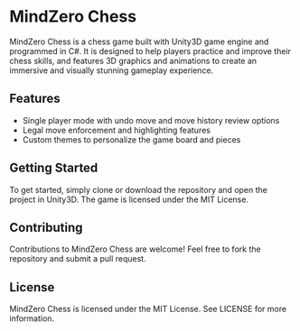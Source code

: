 # MindZero Chess

MindZero Chess is a chess game built with Unity3D game engine and programmed in C#. It is designed to help players practice and improve their chess skills, and features 3D graphics and animations to create an immersive and visually stunning gameplay experience.

## Features

- Single player mode with undo move and move history review options
- Legal move enforcement and highlighting features
- Custom themes to personalize the game board and pieces

## Getting Started

To get started, simply clone or download the repository and open the project in Unity3D. The game is licensed under the MIT License.

## Contributing

Contributions to MindZero Chess are welcome! Feel free to fork the repository and submit a pull request.

## License

MindZero Chess is licensed under the MIT License. See LICENSE for more information.
